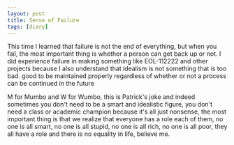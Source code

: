 ```yaml
---
layout: post
title: Sense of Failure
tags: [diary]
---
```


This time I learned that failure is not the end of everything, but when you fail, the most important thing is whether a person can get back up or not. I did experience failure in making something like EOL-112222 and other projects because I also understand that idealism is not something that is too bad. good to be maintained properly regardless of whether or not a process can be continued in the future

M for Mumbo and W for Wumbo, this is Patrick's joke and indeed sometimes you don't need to be a smart and idealistic figure, you don't need a class or academic champion because it's all just nonsense, the most important thing is that we realize that everyone has a role each of them, no one is all smart, no one is all stupid, no one is all rich, no one is all poor, they all have a role and there is no equality in life, believe me.
